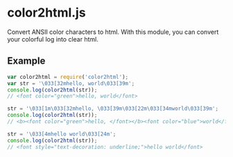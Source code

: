 # color2html.js

Convert ANSII color characters to html. With this module, you can convert your colorful log into clear html.

## Example

```javascript
var color2html = require('color2html');
var str = '\033[32mhello, world\033[39m';
console.log(color2html(str));
// <font color="green">hello, world</font>

str = '\033[1m\033[32mhello, \033[39m\033[22m\033[34mworld\033[39m';
console.log(color2html(str));
// <b><font color="green">hello, </font></b><font color="blue">world</font>

str = '\033[4mhello world\033[24m';
console.log(color2html(str));
// <font style="text-decoration: underline;">hello world</font>
```
